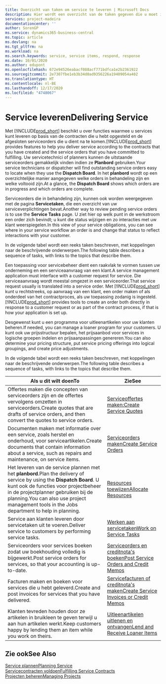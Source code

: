```yaml
---
title: Overzicht van taken om service te leveren | Microsoft Docs
description: Hier wordt een overzicht van de taken gegeven die u moet instellen om ervoor te zorgen dat u kwaliteitsservice levert en afspraken met klanten nakomt.
services: project-madeira
documentationcenter: ''
author: SorenGP
ms.service: dynamics365-business-central
ms.topic: article
ms.devlang: na
ms.tgt_pltfrm: na
ms.workload: na
ms.search.keywords: service, service items, respond, response
ms.date: 10/01/2020
ms.author: edupont
ms.openlocfilehash: 672e94526eabacf088acf771bdfca1e2b2361922
ms.sourcegitcommit: 2e7307fbe1eb3b34d0ad9356226a19409054a402
ms.translationtype: HT
ms.contentlocale: nl-BE
ms.lasthandoff: 12/17/2020
ms.locfileid: "4748067"
---
```

# <a name="delivering-service"></a><span data-ttu-id="842aa-103">Service leveren</span><span class="sxs-lookup"><span data-stu-id="842aa-103">Delivering Service</span></span>
<span data-ttu-id="842aa-104">Met [!INCLUDE[prod_short](includes/prod_short.md)] beschikt u over functies waarmee u services kunt leveren op basis van de contracten die u hebt opgesteld en de afgesloten serviceorders die u dient na te komen.</span><span class="sxs-lookup"><span data-stu-id="842aa-104">[!INCLUDE[prod_short](includes/prod_short.md)] provides features to help you deliver service according to the contracts that you have created and the service orders that you have committed to fulfilling.</span></span> <span data-ttu-id="842aa-105">Uw servicetechnici of planners kunnen de uitstaande serviceorders gemakkelijk vinden indien ze **Planbord** gebruiken.</span><span class="sxs-lookup"><span data-stu-id="842aa-105">Your service technicians or dispatcher will find outstanding service orders easy to locate when they use the **Dispatch Board**.</span></span> <span data-ttu-id="842aa-106">In het **planbord** wordt op een overzichtelijke manier aangegeven welke orders in behandeling zijn en welke voltooid zijn.</span><span class="sxs-lookup"><span data-stu-id="842aa-106">At a glance, the **Dispatch Board** shows which orders are in progress and which orders are complete.</span></span>  
  
<span data-ttu-id="842aa-107">Serviceorders die in behandeling zijn, kunnen ook worden weergegeven met de pagina **Servicetaken**, die een overzicht van uw serviceverplichtingen bevat.</span><span class="sxs-lookup"><span data-stu-id="842aa-107">Another way to review pending service orders is to use the **Service Tasks** page.</span></span> <span data-ttu-id="842aa-108">U ziet hier op welk punt in de werkstroom een order zich bevindt; u kunt die status wijzigen en zo interacties met uw klant weerspiegelen.</span><span class="sxs-lookup"><span data-stu-id="842aa-108">In this view of your service obligations, you can see where in your service workflow an order is and change that status to reflect interactions with your customer.</span></span>  
  
<span data-ttu-id="842aa-109">In de volgende tabel wordt een reeks taken beschreven, met koppelingen naar de beschrijvende onderwerpen.</span><span class="sxs-lookup"><span data-stu-id="842aa-109">The following table describes a sequence of tasks, with links to the topics that describe them.</span></span>   

<span data-ttu-id="842aa-110">Een toepassing voor servicebeheer dient een raakvlak te vormen tussen uw onderneming en een serviceaanvraag van een klant.</span><span class="sxs-lookup"><span data-stu-id="842aa-110">A service management application must interface with a customer request for service.</span></span> <span data-ttu-id="842aa-111">Die serviceaanvraag wordt meestal omgezet in een serviceorder.</span><span class="sxs-lookup"><span data-stu-id="842aa-111">That service request usually is translated into a service order.</span></span> <span data-ttu-id="842aa-112">Met [!INCLUDE[prod_short](includes/prod_short.md)] kunt u rechtstreeks, op aanvraag van een klant, een order maken of als onderdeel van het contractproces, als uw toepassing zodanig is ingesteld.</span><span class="sxs-lookup"><span data-stu-id="842aa-112">[!INCLUDE[prod_short](includes/prod_short.md)] provides tools to create an order both directly in response to a customer request or as part of the contract process, if that is how your application is set up.</span></span>  
  
<span data-ttu-id="842aa-113">Desgewenst kunt u een programma voor uitleenartikelen voor uw klanten beheren.</span><span class="sxs-lookup"><span data-stu-id="842aa-113">If needed, you can manage a loaner program for your customers.</span></span> <span data-ttu-id="842aa-114">U kunt ook uw prijsstructuur bepalen, het prijsaanbod voor services in logische groepen indelen en prijsaanpassingen genereren.</span><span class="sxs-lookup"><span data-stu-id="842aa-114">You can also determine your pricing structure, put service pricing offerings into logical groupings, and create price adjustments.</span></span>  
  
<span data-ttu-id="842aa-115">In de volgende tabel wordt een reeks taken beschreven, met koppelingen naar de beschrijvende onderwerpen.</span><span class="sxs-lookup"><span data-stu-id="842aa-115">The following table describes a sequence of tasks, with links to the topics that describe them.</span></span>   
  
|<span data-ttu-id="842aa-116">**Als u dit wilt doen**</span><span class="sxs-lookup"><span data-stu-id="842aa-116">**To**</span></span>|<span data-ttu-id="842aa-117">**Zie**</span><span class="sxs-lookup"><span data-stu-id="842aa-117">**See**</span></span>|  
|------------|-------------|  
|<span data-ttu-id="842aa-118">Offertes maken die concepten van serviceorders zijn en de offertes vervolgens omzetten in serviceorders.</span><span class="sxs-lookup"><span data-stu-id="842aa-118">Create quotes that are drafts of service orders, and then convert the quotes to service orders.</span></span>|[<span data-ttu-id="842aa-119">Serviceoffertes maken:</span><span class="sxs-lookup"><span data-stu-id="842aa-119">Create Service Quotes</span></span>](service-how-to-create-service-quotes.md)|
|<span data-ttu-id="842aa-120">Documenten maken met informatie over een service, zoals herstel en onderhoud, voor serviceartikelen.</span><span class="sxs-lookup"><span data-stu-id="842aa-120">Create documents that contain information about a service, such as repairs and maintenance, on service items.</span></span>|[<span data-ttu-id="842aa-121">Serviceorders maken</span><span class="sxs-lookup"><span data-stu-id="842aa-121">Create Service Orders</span></span>](service-how-to-create-service-orders.md)|
|<span data-ttu-id="842aa-122">Het leveren van de service plannen met het **planbord**.</span><span class="sxs-lookup"><span data-stu-id="842aa-122">Plan the delivery of service by using the **Dispatch Board**.</span></span> <span data-ttu-id="842aa-123">U kunt ook de functies voor projectbeheer in de projectplanner gebruiken bij de planning.</span><span class="sxs-lookup"><span data-stu-id="842aa-123">You can also use project management tools in the Jobs department to help in planning.</span></span>|[<span data-ttu-id="842aa-124">Resources toewijzen</span><span class="sxs-lookup"><span data-stu-id="842aa-124">Allocate Resources</span></span>](service-how-to-allocate-resources.md)|  
|<span data-ttu-id="842aa-125">Service aan klanten leveren door servicetaken uit te voeren.</span><span class="sxs-lookup"><span data-stu-id="842aa-125">Deliver service to customers by performing service tasks.</span></span>|[<span data-ttu-id="842aa-126">Werken aan servicetaken</span><span class="sxs-lookup"><span data-stu-id="842aa-126">Work on Service Tasks</span></span>](service-how-to-work-on-service-tasks.md)|  
|<span data-ttu-id="842aa-127">Serviceorders voor services boeken zodat uw boekhouding volledig is bijgewerkt.</span><span class="sxs-lookup"><span data-stu-id="842aa-127">Post service orders for services, so that your accounting is up-to-date.</span></span>|[<span data-ttu-id="842aa-128">Serviceorders en creditnota's boeken</span><span class="sxs-lookup"><span data-stu-id="842aa-128">Post Service Orders and Credit Memos</span></span>](service-how-to-post-service-orders.md)|  
|<span data-ttu-id="842aa-129">Facturen maken en boeken voor services die u hebt geleverd.</span><span class="sxs-lookup"><span data-stu-id="842aa-129">Create and post invoices for services that you have delivered.</span></span>|[<span data-ttu-id="842aa-130">Servicefacturen of creditnota's maken</span><span class="sxs-lookup"><span data-stu-id="842aa-130">Create Service Invoices or Credit Memos</span></span>](service-how-create-invoices.md)|  
|<span data-ttu-id="842aa-131">Klanten tevreden houden door ze artikelen in bruikleen te geven terwijl u aan hun artikelen werkt.</span><span class="sxs-lookup"><span data-stu-id="842aa-131">Keep customers happy by lending them an item while you work on theirs.</span></span>| [<span data-ttu-id="842aa-132">Uitleenartikelen uitlenen en ontvangen</span><span class="sxs-lookup"><span data-stu-id="842aa-132">Lend and Receive Loaner Items</span></span>](service-how-to-lend-receive-loaners.md)|
  
## <a name="see-also"></a><span data-ttu-id="842aa-133">Zie ook</span><span class="sxs-lookup"><span data-stu-id="842aa-133">See Also</span></span>  
[<span data-ttu-id="842aa-134">Service plannen</span><span class="sxs-lookup"><span data-stu-id="842aa-134">Planning Service</span></span>](service-plan-service.md)  
[<span data-ttu-id="842aa-135">Servicecontracten voldoen</span><span class="sxs-lookup"><span data-stu-id="842aa-135">Fulfilling Service Contracts</span></span>](service-fulfill-service-contracts.md)  
[<span data-ttu-id="842aa-136">Projecten beheren</span><span class="sxs-lookup"><span data-stu-id="842aa-136">Managing Projects</span></span>](projects-manage-projects.md)  
